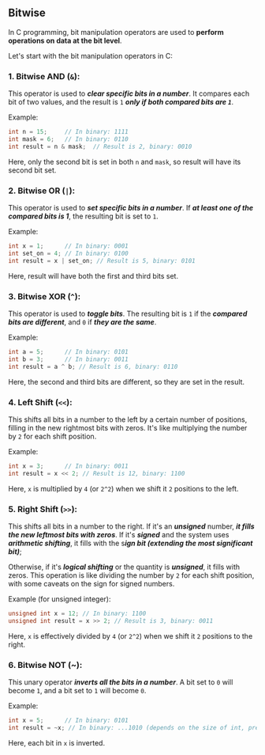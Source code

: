 ## Bitwise

In C programming, bit manipulation operators are used to **perform operations on data at the bit level**. 

Let's start with the bit manipulation operators in C:

### 1. Bitwise AND (`&`): 

This operator is used to ***clear specific bits in a number***. It compares each bit of two values, and the result is `1` ***only if both compared bits are `1`***.

Example:

```c
int n = 15;     // In binary: 1111
int mask = 6;   // In binary: 0110
int result = n & mask;  // Result is 2, binary: 0010
```

Here, only the second bit is set in both `n` and `mask`, so result will have its second bit set.

### 2. Bitwise OR (`|`): 

This operator is used to ***set specific bits in a number***. If ***at least one of the compared bits is 1***, the resulting bit is set to `1`.

Example:

```c
int x = 1;      // In binary: 0001
int set_on = 4; // In binary: 0100
int result = x | set_on; // Result is 5, binary: 0101
```
Here, result will have both the first and third bits set.

### 3. Bitwise XOR (`^`): 

This operator is used to ***toggle bits***. The resulting bit is `1` if the ***compared bits are different***, and `0` if ***they are the same***.

Example:
```c
int a = 5;      // In binary: 0101
int b = 3;      // In binary: 0011
int result = a ^ b; // Result is 6, binary: 0110
```
Here, the second and third bits are different, so they are set in the result.

### 4. Left Shift (`<<`): 

This shifts all bits in a number to the left by a certain number of positions, filling in the new rightmost bits with zeros. It's like multiplying the number by `2` for each shift position.

Example:
```c
int x = 3;      // In binary: 0011
int result = x << 2; // Result is 12, binary: 1100
```

Here, `x` is multiplied by `4` (or `2^2`) when we shift it `2` positions to the left.

### 5. Right Shift (`>>`):

This shifts all bits in a number to the right. If it's an ***unsigned*** number, ***it fills the new leftmost bits with zeros***. If it's ***signed*** and the system uses ***arithmetic shifting***, it fills with the s***ign bit (extending the most significant bit)***; 

Otherwise, if it's ***logical shifting*** or the quantity is ***unsigned***, it fills with zeros. This operation is like dividing the number by `2` for each shift position, with some caveats on the sign for signed numbers.

Example (for unsigned integer):

```c
unsigned int x = 12; // In binary: 1100
unsigned int result = x >> 2; // Result is 3, binary: 0011
```

Here, `x` is effectively divided by `4` (or `2^2`) when we shift it `2` positions to the right.

### 6. Bitwise NOT (~): 

This unary operator ***inverts all the bits in a number***. A bit set to `0` will become `1`, and a bit set to `1` will become `0`.

Example:
```c
int x = 5;      // In binary: 0101
int result = ~x; // In binary: ...1010 (depends on the size of int, preceding bits are all 1s)
```
Here, each bit in `x` is inverted.

